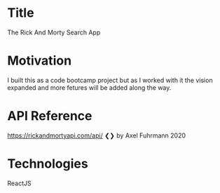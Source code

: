 # Title

The Rick And Morty Search App

# Motivation

I built this as a code bootcamp project but as I worked with it the vision expanded and more fetures will be added along the way.

# API Reference

https://rickandmortyapi.com/api/
❮❯ by Axel Fuhrmann 2020

# Technologies

ReactJS
